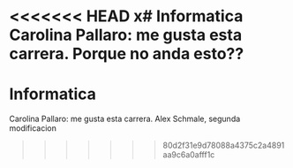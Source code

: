 <<<<<<< HEAD
x# Informatica
Carolina Pallaro: me gusta esta carrera. 
Porque no anda esto??
=======
# Informatica
Carolina Pallaro: me gusta esta carrera. 
Alex Schmale, segunda modificacion
>>>>>>> 80d2f31e9d78088a4375c2a4891aa9c6a0afff1c
